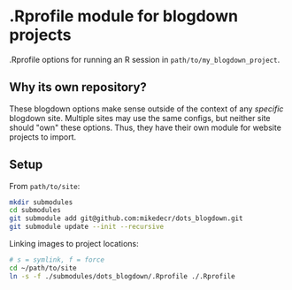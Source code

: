 # .Rprofile module for blogdown projects

.Rprofile options for running an R session in `path/to/my_blogdown_project`.

## Why its own repository?

These blogdown options make sense outside of the context of any _specific_ blogdown site.
Multiple sites may use the same configs, but neither site should "own" these options.
Thus, they have their own module for website projects to import.

## Setup

From `path/to/site`:

```sh
mkdir submodules
cd submodules
git submodule add git@github.com:mikedecr/dots_blogdown.git
git submodule update --init --recursive
```

Linking images to project locations:

```sh
# s = symlink, f = force
cd ~/path/to/site
ln -s -f ./submodules/dots_blogdown/.Rprofile ./.Rprofile
```

